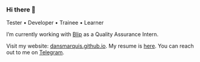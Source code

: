 ### Hi there 👋

Tester • Developer • Trainee • Learner

I’m currently working with [Blip](https://blip.pt) as a Quality Assurance Intern.

Visit my website: [dansmarquis.github.io](https://dansmarquis.github.io). My resume is [here](https://drive.google.com/file/d/1OyfZr8vjlTn6s8wJo58NGnbKavyzIcdD/view).
You can reach out to me on [Telegram](https://t.me/dansmarquis).
